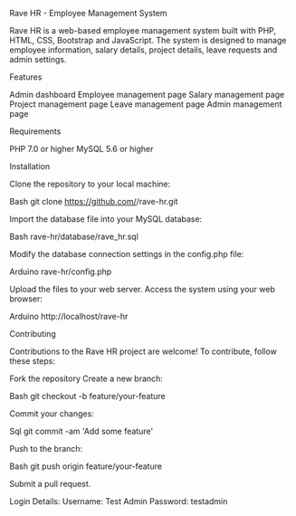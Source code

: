 Rave HR - Employee Management System

Rave HR is a web-based employee management system built with PHP, HTML, CSS, Bootstrap and JavaScript. The system is designed to manage employee information, salary details, project details, leave requests and admin settings.

Features

Admin dashboard
Employee management page
Salary management page
Project management page
Leave management page
Admin management page

Requirements

PHP 7.0 or higher
MySQL 5.6 or higher

Installation

Clone the repository to your local machine:

Bash
git clone https://github.com/<username>/rave-hr.git 

Import the database file into your MySQL database:

Bash
rave-hr/database/rave_hr.sql 

Modify the database connection settings in the config.php file:

Arduino
rave-hr/config.php 

Upload the files to your web server.
Access the system using your web browser:

Arduino
http://localhost/rave-hr 

Contributing

Contributions to the Rave HR project are welcome! To contribute, follow these steps:

Fork the repository
Create a new branch:

Bash
git checkout -b feature/your-feature 

Commit your changes:

Sql
git commit -am 'Add some feature' 

Push to the branch:

Bash
git push origin feature/your-feature 

Submit a pull request.

Login Details:
Username: Test Admin
Password: testadmin
